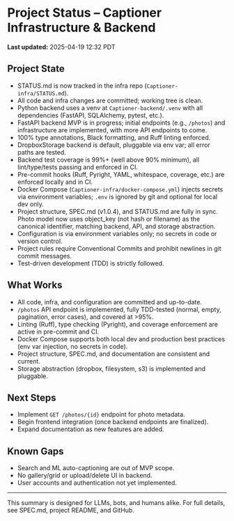 # Project Status – Captioner Infrastructure & Backend

**Last updated:** 2025-04-19 12:32 PDT

## Project State

- STATUS.md is now tracked in the infra repo (`Captioner-infra/STATUS.md`).
- All code and infra changes are committed; working tree is clean.
- Python backend uses a venv at `Captioner-backend/.venv` with all dependencies (FastAPI, SQLAlchemy, pytest, etc.).
- FastAPI backend MVP is in progress; initial endpoints (e.g., `/photos`) and infrastructure are implemented, with more API endpoints to come.
- 100% type annotations, Black formatting, and Ruff linting enforced.
- DropboxStorage backend is default, pluggable via env var; all error paths are tested.
- Backend test coverage is 99%+ (well above 90% minimum), all lint/type/tests passing and enforced in CI.
- Pre-commit hooks (Ruff, Pyright, YAML, whitespace, coverage, etc.) are enforced locally and in CI.
- Docker Compose (`Captioner-infra/docker-compose.yml`) injects secrets via environment variables; `.env` is ignored by git and optional for local dev only.
- Project structure, SPEC.md (v1.0.4), and STATUS.md are fully in sync. Photo model now uses object_key (not hash or filename) as the canonical identifier, matching backend, API, and storage abstraction.
- Configuration is via environment variables only; no secrets in code or version control.
- Project rules require Conventional Commits and prohibit newlines in git commit messages.
- Test-driven development (TDD) is strictly followed.

## What Works

- All code, infra, and configuration are committed and up-to-date.
- `/photos` API endpoint is implemented, fully TDD-tested (normal, empty, pagination, error cases), and covered at >95%.
- Linting (Ruff), type checking (Pyright), and coverage enforcement are active in pre-commit and CI.
- Docker Compose supports both local dev and production best practices (env var injection, no secrets in code).
- Project structure, SPEC.md, and documentation are consistent and current.
- Storage abstraction (dropbox, filesystem, s3) is implemented and pluggable.

## Next Steps

- Implement `GET /photos/{id}` endpoint for photo metadata.
- Begin frontend integration (once backend endpoints are finalized).
- Expand documentation as new features are added.

## Known Gaps

- Search and ML auto-captioning are out of MVP scope.
- No gallery/grid or upload/delete UI in backend.
- User accounts and authentication not yet implemented.

---

This summary is designed for LLMs, bots, and humans alike. For full details, see SPEC.md, project README, and GitHub.
